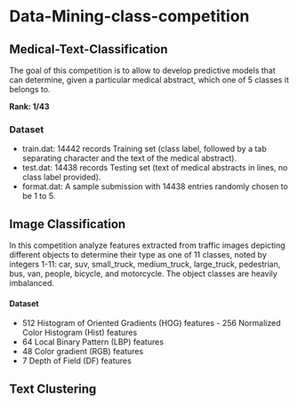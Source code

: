 # Data-Mining-class-competition

## Medical-Text-Classification

The goal of this competition is to allow to develop predictive models that can determine, given a particular medical abstract, which one of 5 classes it belongs to.

**Rank: 1/43**

### Dataset

- train.dat: 14442 records
Training set (class label, followed by a tab separating character and the text of the medical abstract).
- test.dat: 14438 records
Testing set (text of medical abstracts in lines, no class label provided).
- format.dat: A sample submission with 14438 entries randomly chosen to be 1 to 5.

## Image Classification

In this competition analyze features extracted from traffic images depicting different objects to determine their type as one of 11 classes, noted by integers 1-11: car, suv, small_truck, medium_truck, large_truck, pedestrian, bus, van, people, bicycle, and motorcycle. The object classes are heavily imbalanced.

#### Dataset
- 512 Histogram of Oriented Gradients (HOG) features - 256 Normalized Color Histogram (Hist) features
- 64 Local Binary Pattern (LBP) features
- 48 Color gradient (RGB) features
- 7 Depth of Field (DF) features

## Text Clustering


